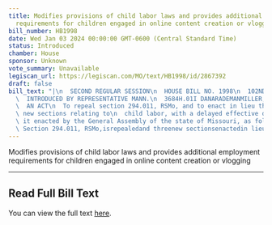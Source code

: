 ```yaml
---
title: Modifies provisions of child labor laws and provides additional employment
  requirements for children engaged in online content creation or vlogging
bill_number: HB1998
date: Wed Jan 03 2024 00:00:00 GMT-0600 (Central Standard Time)
status: Introduced
chamber: House
sponsor: Unknown
vote_summary: Unavailable
legiscan_url: https://legiscan.com/MO/text/HB1998/id/2867392
draft: false
bill_text: "|\n  SECOND REGULAR SESSION\n  HOUSE BILL NO. 1998\n  102ND GENERAL ASSEMBLY\n\
  \  INTRODUCED BY REPRESENTATIVE MANN.\n  3684H.01I DANARADEMANMILLER,ChiefClerk\n\
  \  AN ACT\n  To repeal section 294.011, RSMo, and to enact in lieu thereof three\
  \ new sections relating to\n  child labor, with a delayed effective date.\n  Be\
  \ it enacted by the General Assembly of the state of Missouri, as follows:\n  SectionA.\
  \ Section 294.011, RSMo,isrepealedand threenew sectionsenactedin lieu"
---
```

Modifies provisions of child labor laws and provides additional employment requirements for children engaged in online content creation or vlogging

---

## Read Full Bill Text

You can view the full text [here](https://legiscan.com/MO/text/HB1998/id/2867392).
